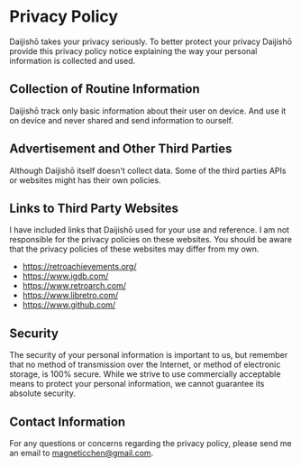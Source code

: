 # Privacy Policy

Daijishō takes your privacy seriously. To better protect your privacy Daijishō provide this privacy policy notice explaining the way your personal information is collected and used.

## Collection of Routine Information

Daijishō track only basic information about their user on device. And use it on device and never shared and send information to ourself.

## Advertisement and Other Third Parties

Although Daijishō itself doesn't collect data. Some of the third parties APIs or websites might has their own policies.


## Links to Third Party Websites

I have included links that Daijishō used for your use and reference. I am not responsible for the privacy policies on these websites. You should be aware that the privacy policies of these websites may differ from my own.
 - https://retroachievements.org/
 - https://www.igdb.com/
 - https://www.retroarch.com/
 - https://www.libretro.com/
 - https://www.github.com/

## Security

The security of your personal information is important to us, but remember that no method of transmission over the Internet, or method of electronic storage, is 100% secure. While we strive to use commercially acceptable means to protect your personal information, we cannot guarantee its absolute security.


## Contact Information

For any questions or concerns regarding the privacy policy, please send me an email to magneticchen@gmail.com.
